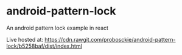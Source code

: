 # android-pattern-lock
An android pattern lock example in react


Live hosted at: https://cdn.rawgit.com/probosckie/android-pattern-lock/b5258baf/dist/index.html
